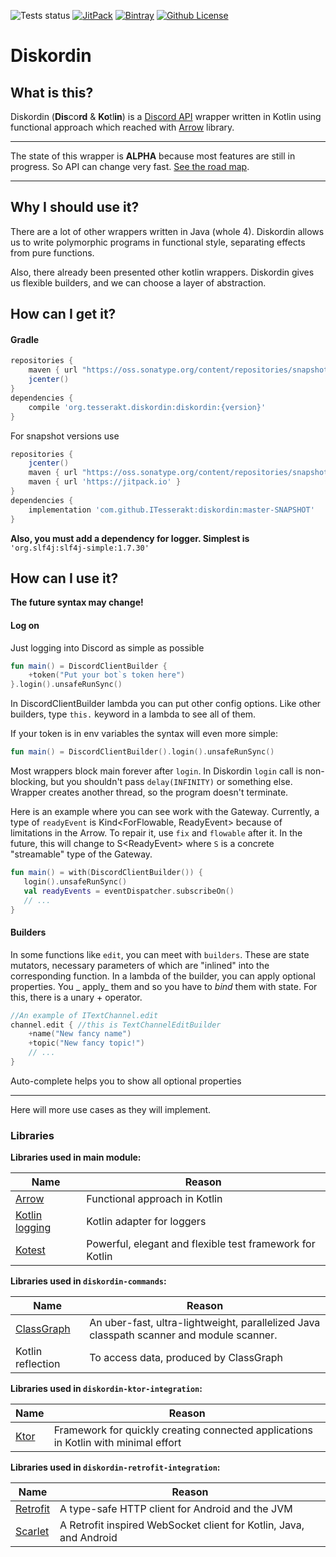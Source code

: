 ![Tests status](https://github.com/ITesserakt/diskordin/workflows/Tests/badge.svg)
[![JitPack](https://jitpack.io/v/ITesserakt/diskordin.svg)](https://jitpack.io/#ITesserakt/diskordin)
[![Bintray](https://api.bintray.com/packages/itesserakt/diskordin/diskordin/images/download.svg)](https://bintray.com/itesserakt/diskordin/diskordin/_latestVersion)
[![Github License](https://img.shields.io/badge/license-Apache%20License%202.0-blue.svg?style=flat)](https://www.apache.org/licenses/LICENSE-2.0)

# Diskordin

## What is this?

Diskordin (**Dis**co**rd** & **Ko**tl**in**) is a [Discord API](https://discordapp.com/developers/docs/) wrapper written
in Kotlin using functional approach which reached with [Arrow](http://arrow-kt.io/) library.
***
The state of this wrapper is **ALPHA** because most features are still in progress. So API can change very fast.
[See the road map](https://github.com/ITesserakt/diskordin/issues/1).
***

## Why I should use it?

There are a lot of other wrappers written in Java (whole 4). Diskordin allows us to write polymorphic programs in
functional style, separating effects from pure functions.

Also, there already been presented other kotlin wrappers. Diskordin gives us flexible builders, and we can choose a
layer of abstraction.

## How can I get it?

#### Gradle

```groovy
repositories {
    maven { url "https://oss.sonatype.org/content/repositories/snapshots" }
    jcenter()
}
dependencies {
    compile 'org.tesserakt.diskordin:diskordin:{version}'
}
```

For snapshot versions use

``` groovy
repositories {
    jcenter()
    maven { url "https://oss.sonatype.org/content/repositories/snapshots" }
    maven { url 'https://jitpack.io' }
}
dependencies {
    implementation 'com.github.ITesserakt:diskordin:master-SNAPSHOT'
}
```

**Also, you must add a dependency for logger. Simplest is**
`'org.slf4j:slf4j-simple:1.7.30'`

## How can I use it?

**The future syntax may change!**

#### Log on

Just logging into Discord as simple as possible

```kotlin
fun main() = DiscordClientBuilder {
    +token("Put your bot`s token here")
}.login().unsafeRunSync()
```

In DiscordClientBuilder lambda you can put other config options. Like other builders, type `this.` keyword in a lambda
to see all of them.

If your token is in env variables the syntax will even more simple:

 ```kotlin
fun main() = DiscordClientBuilder().login().unsafeRunSync()
```

Most wrappers block main forever after `login`. In Diskordin `login` call is non-blocking, but you shouldn't
pass `delay(INFINITY)` or something else. Wrapper creates another thread, so the program doesn't terminate.

Here is an example where you can see work with the Gateway. Currently, a type of `readyEvent` is Kind<ForFlowable,
ReadyEvent> because of limitations in the Arrow. To repair it, use `fix` and `flowable` after it. In the future, this
will change to S\<ReadyEvent\> where `S` is a concrete "streamable" type of the Gateway.

 ```kotlin
 fun main() = with(DiscordClientBuilder()) {
    login().unsafeRunSync()
    val readyEvents = eventDispatcher.subscribeOn()
    // ...
}
```

#### Builders

In some functions like `edit`, you can meet with `builders`. These are state mutators, necessary parameters of which
are "inlined" into the corresponding function. In a lambda of the builder, you can apply optional properties. You _
apply_ them and so you have to _bind_ them with state. For this, there is a unary + operator.

```kotlin
//An example of ITextChannel.edit
channel.edit { //this is TextChannelEditBuilder
    +name("New fancy name")
    +topic("New fancy topic!")
    // ...
}
```

Auto-complete helps you to show all optional properties
***

Here will more use cases as they will implement.

### Libraries

**Libraries used in main module:**

| Name                                                              | Reason                                                         |
| ----------------------------------------------------------------- | -------------------------------------------------------------- |
| [Arrow](https://github.com/arrow-kt/arrow)                        | Functional approach in Kotlin                                  |
| [Kotlin logging](https://github.com/MicroUtils/kotlin-logging)    | Kotlin adapter for loggers                                     |
| [Kotest](https://github.com/kotest/kotest)                        | Powerful, elegant and flexible test framework for Kotlin       |

**Libraries used in `diskordin-commands`:**

| Name | Reason |
| ---- | ------ |
| [ClassGraph](https://github.com/classgraph/classgraph) | An uber-fast, ultra-lightweight, parallelized Java classpath scanner and module scanner. |
| Kotlin reflection | To access data, produced by ClassGraph |

**Libraries used in `diskordin-ktor-integration`:**

| Name | Reason |
| ---- | ------ |
| [Ktor](https://github.com/ktorio/ktor) | Framework for quickly creating connected applications in Kotlin with minimal effort |

**Libraries used in `diskordin-retrofit-integration`:**

| Name | Reason |
| ---- | ------ |
| [Retrofit](https://github.com/square/retrofit) | A type-safe HTTP client for Android and the JVM |
| [Scarlet](https://github.com/Tinder/Scarlet) | A Retrofit inspired WebSocket client for Kotlin, Java, and Android |
